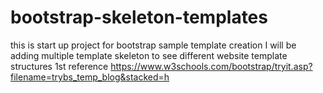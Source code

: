 # bootstrap-skeleton-templates
this is start up project for bootstrap sample template creation
I will be adding multiple template skeleton to see different website template structures
1st reference 
https://www.w3schools.com/bootstrap/tryit.asp?filename=trybs_temp_blog&stacked=h